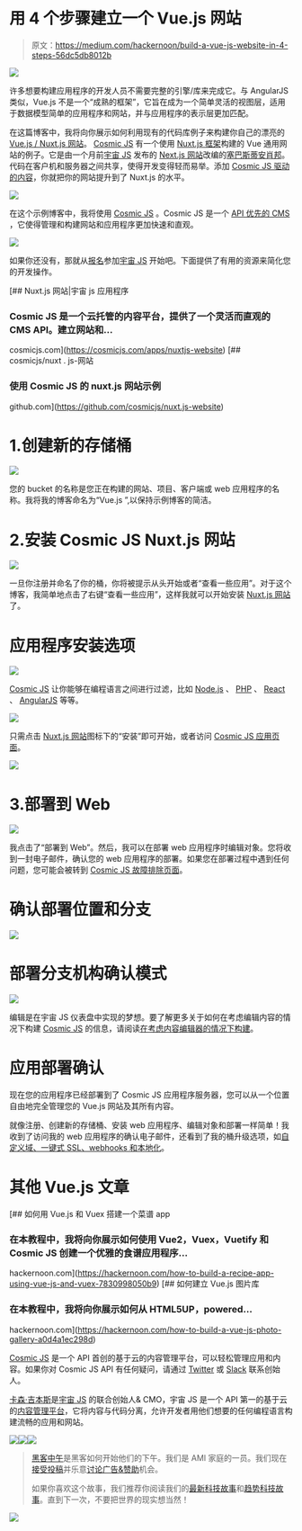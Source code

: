 # 用 4 个步骤建立一个 Vue.js 网站

> 原文：<https://medium.com/hackernoon/build-a-vue-js-website-in-4-steps-56dc5db8012b>

![](img/b1762905f1feed4637704bc90d4dd48f.png)

许多想要构建应用程序的开发人员不需要完整的引擎/库来完成它。与 AngularJS 类似，Vue.js 不是一个“成熟的框架”，它旨在成为一个简单灵活的视图层，适用于数据模型简单的应用程序和网站，并与应用程序的表示层更加匹配。

在这篇博客中，我将向你展示如何利用现有的代码库例子来构建你自己的漂亮的 [Vue.js / Nuxt.js 网站](https://cosmicjs.com/apps/nuxtjs-website)。 [Cosmic JS](https://cosmicjs.com) 有一个使用 [Nuxt.js 框架](https://nuxtjs.org/)构建的 Vue 通用网站的例子。它是由一个月前[宇宙 JS](https://cosmicjs.com) 发布的 [Next.js 网站](https://cosmicjs.com/apps/nextjs-website)改编的[塞巴斯蒂安肖邦](https://github.com/Atinux)。代码在客户机和服务器之间共享，使得开发变得轻而易举。添加 [Cosmic JS 驱动的内容](https://cosmicjs.com)，你就把你的网站提升到了 Nuxt.js 的水平。

![](img/fe4b90a5bac05a072c29f161a562acd4.png)

在这个示例博客中，我将使用 [Cosmic JS](https://cosmicjs.com/) 。Cosmic JS 是一个 [API 优先的 CMS](https://cosmicjs.com/) ，它使得管理和构建网站和应用程序更加快速和直观。

![](img/eadc03f126b9c4b90b90dd1483ad6aa9.png)

如果你还没有，那就从[报名](https://cosmicjs.com/signup)参加[宇宙 JS](https://cosmicjs.com/) 开始吧。下面提供了有用的资源来简化您的开发操作。

[](https://cosmicjs.com/apps/nuxtjs-website) [## Nuxt.js 网站|宇宙 js 应用程序

### Cosmic JS 是一个云托管的内容平台，提供了一个灵活而直观的 CMS API。建立网站和…

cosmicjs.com](https://cosmicjs.com/apps/nuxtjs-website) [](https://github.com/cosmicjs/nuxt.js-website) [## cosmicjs/nuxt . js-网站

### 使用 Cosmic JS 的 nuxt.js 网站示例

github.com](https://github.com/cosmicjs/nuxt.js-website) 

# 1.创建新的存储桶

![](img/302af2feb2e7e291db14a154bf84cbff.png)

您的 bucket 的名称是您正在构建的网站、项目、客户端或 web 应用程序的名称。我将我的博客命名为“Vue.js ”,以保持示例博客的简洁。

# 2.安装 Cosmic JS Nuxt.js 网站

![](img/c5419a188189ba2c34f43b10a0cf75ee.png)

一旦你注册并命名了你的桶，你将被提示从头开始或者“查看一些应用”。对于这个博客，我简单地点击了右键“查看一些应用”，这样我就可以开始安装 [Nuxt.js 网站](https://cosmicjs.com/apps/nuxtjs-website)了。

# 应用程序安装选项

![](img/259bd1f2de834625e8d13665e642878e.png)

[Cosmic JS](https://cosmicjs.com/) 让你能够在编程语言之间进行过滤，比如 [Node.js](https://cosmicjs.com/apps) 、 [PHP](https://cosmicjs.com/apps) 、 [React](https://cosmicjs.com/apps) 、 [AngularJS](https://cosmicjs.com/apps) 等等。

![](img/6563bb04648551f8a0c1cf146caa7351.png)

只需点击 [Nuxt.js 网站](https://cosmicjs.com/apps/nuxtjs-website)图标下的“安装”即可开始，或者访问 [Cosmic JS 应用页面](https://cosmicjs.com/apps)。

![](img/a924a2d31d8f286cbcb1212846ac9acf.png)

# 3.部署到 Web

![](img/639254fdbcc69ac345d1846c3e3f599c.png)

我点击了“部署到 Web”。然后，我可以在部署 web 应用程序时编辑对象。您将收到一封电子邮件，确认您的 web 应用程序的部署。如果您在部署过程中遇到任何问题，您可能会被转到 [Cosmic JS 故障排除页面](https://cosmicjs.com/troubleshooting)。

# 确认部署位置和分支

![](img/56817ef624bc09beb77babe3d5af8880.png)

# 部署分支机构确认模式

![](img/f4201f7681023c55dbe72f43f616d399.png)

编辑是在宇宙 JS 仪表盘中实现的梦想。要了解更多关于如何在考虑编辑内容的情况下构建 [Cosmic JS](https://cosmicjs.com/) 的信息，请阅读[在考虑内容编辑器的情况下构建](https://cosmicjs.com/blog/building-with-the-content-editor-in-mind)。

# 应用部署确认

现在您的应用程序已经部署到了 Cosmic JS 应用程序服务器，您可以从一个位置自由地完全管理您的 Vue.js 网站及其所有内容。

就像注册、创建新的存储桶、安装 web 应用程序、编辑对象和部署一样简单！我收到了访问我的 web 应用程序的确认电子邮件，还看到了我的桶升级选项，如[自定义域、一键式 SSL、webhooks 和本地化](https://cosmicjs.com/features)。

# 其他 Vue.js 文章

[](https://hackernoon.com/how-to-build-a-recipe-app-using-vue-js-and-vuex-7830998050b9) [## 如何用 Vue.js 和 Vuex 搭建一个菜谱 app

### 在本教程中，我将向你展示如何使用 Vue2，Vuex，Vuetify 和 Cosmic JS 创建一个优雅的食谱应用程序…

hackernoon.com](https://hackernoon.com/how-to-build-a-recipe-app-using-vue-js-and-vuex-7830998050b9) [](https://hackernoon.com/how-to-build-a-vue-js-photo-gallery-a0d4a1ec298d) [## 如何建立 Vue.js 图片库

### 在本教程中，我将向你展示如何从 HTML5UP，powered…

hackernoon.com](https://hackernoon.com/how-to-build-a-vue-js-photo-gallery-a0d4a1ec298d) 

[Cosmic JS](https://cosmicjs.com/) 是一个 API 首创的基于云的内容管理平台，可以轻松管理应用和内容。如果你对 Cosmic JS API 有任何疑问，请通过 [Twitter](https://twitter.com/cosmic_js) 或 [Slack](https://cosmicjs.com/community) 联系创始人。

[卡森·吉本斯](https://twitter.com/carsoncgibbons)是[宇宙 JS](https://cosmicjs.com/) 的联合创始人& CMO，宇宙 JS 是一个 API 第一的基于云的[内容管理平台](https://cosmicjs.com/)，它将内容与代码分离，允许开发者用他们想要的任何编程语言构建流畅的应用和网站。

[![](img/50ef4044ecd4e250b5d50f368b775d38.png)](http://bit.ly/HackernoonFB)[![](img/979d9a46439d5aebbdcdca574e21dc81.png)](https://goo.gl/k7XYbx)[![](img/2930ba6bd2c12218fdbbf7e02c8746ff.png)](https://goo.gl/4ofytp)

> [黑客中午](http://bit.ly/Hackernoon)是黑客如何开始他们的下午。我们是 AMI 家庭的一员。我们现在[接受投稿](http://bit.ly/hackernoonsubmission)并乐意[讨论广告&赞助](mailto:partners@amipublications.com)机会。
> 
> 如果你喜欢这个故事，我们推荐你阅读我们的[最新科技故事](http://bit.ly/hackernoonlatestt)和[趋势科技故事](https://hackernoon.com/trending)。直到下一次，不要把世界的现实想当然！

![](img/be0ca55ba73a573dce11effb2ee80d56.png)